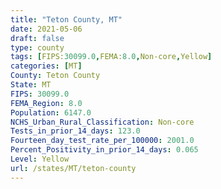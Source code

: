 ```yaml
---
title: "Teton County, MT"
date: 2021-05-06
draft: false
type: county
tags: [FIPS:30099.0,FEMA:8.0,Non-core,Yellow]
categories: [MT]
County: Teton County
State: MT
FIPS: 30099.0
FEMA_Region: 8.0
Population: 6147.0
NCHS_Urban_Rural_Classification: Non-core
Tests_in_prior_14_days: 123.0
Fourteen_day_test_rate_per_100000: 2001.0
Percent_Positivity_in_prior_14_days: 0.065
Level: Yellow
url: /states/MT/teton-county
---
```




